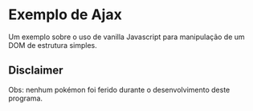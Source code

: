 # Exemplo de Ajax

Um exemplo sobre o uso de vanilla Javascript
para manipulação de um DOM de estrutura simples.

## Disclaimer

Obs: nenhum pokémon foi ferido durante o
desenvolvimento deste programa.
